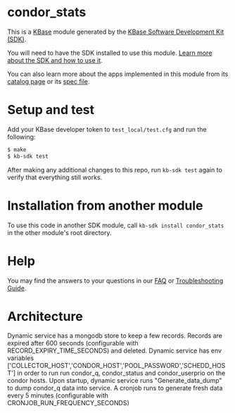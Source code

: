 # condor_stats

This is a [KBase](https://kbase.us) module generated by the [KBase Software Development Kit (SDK)](https://github.com/kbase/kb_sdk).

You will need to have the SDK installed to use this module. [Learn more about the SDK and how to use it](https://kbase.github.io/kb_sdk_docs/).

You can also learn more about the apps implemented in this module from its [catalog page](https://narrative.kbase.us/#catalog/modules/condor_stats) or its [spec file]($module_name.spec).

# Setup and test

Add your KBase developer token to `test_local/test.cfg` and run the following:

```bash
$ make
$ kb-sdk test
```

After making any additional changes to this repo, run `kb-sdk test` again to verify that everything still works.

# Installation from another module

To use this code in another SDK module, call `kb-sdk install condor_stats` in the other module's root directory.

# Help

You may find the answers to your questions in our [FAQ](https://kbase.github.io/kb_sdk_docs/references/questions_and_answers.html) or [Troubleshooting Guide](https://kbase.github.io/kb_sdk_docs/references/troubleshooting.html).


# Architecture

Dynamic service has a mongodb store to keep a few records. Records are expired after 600 seconds (configurable with RECORD_EXPIRY_TIME_SECONDS) and deleted.
Dynamic service has env variables ['COLLECTOR_HOST','CONDOR_HOST','POOL_PASSWORD','SCHEDD_HOST'] in order to run run condor_q, condor_status and condor_userprio on the condor hosts.
Upon startup, dynamic service runs "Generate_data_dump" to dump condor_q data into service.
A cronjob runs to generate fresh data every 5 minutes (configurable with CRONJOB_RUN_FREQUENCY_SECONDS)